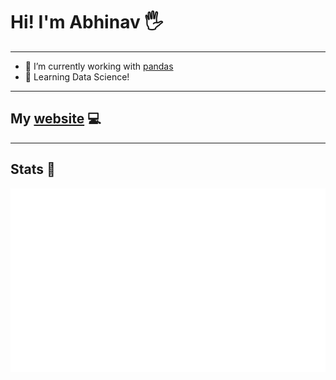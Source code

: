 # Hi! I'm Abhinav :raised_hand_with_fingers_splayed:

---

- 🔭 I’m currently working with [pandas](https://pandas.pydata.org/docs/)
- 🧪 Learning Data Science!

---

 ## My [website](https://abhinav.page/) :computer:

---

## Stats :page_with_curl:
![](https://raw.githubusercontent.com/blacksmithop/github-stats/master/generated/overview.svg#gh-dark-mode-only)
